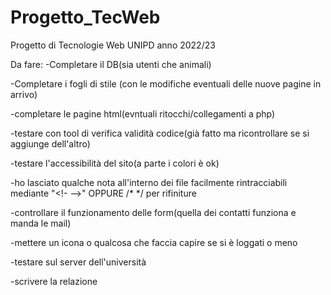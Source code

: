 # Progetto_TecWeb
Progetto di Tecnologie Web UNIPD anno 2022/23

Da fare:
-Completare il DB(sia utenti che animali)

-Completare i fogli di stile (con le modifiche eventuali delle nuove pagine in arrivo)

-completare le pagine html(evntuali ritocchi/collegamenti a php)

-testare con tool di verifica validità codice(già fatto ma ricontrollare se si aggiunge dell'altro)

-testare l'accessibilità del sito(a parte i colori è ok)

-ho lasciato qualche nota all'interno dei file facilmente rintracciabili mediante "<!- -->" OPPURE /* */ per rifiniture

-controllare il funzionamento delle form(quella dei contatti funziona e manda le mail)

-mettere un icona o qualcosa che faccia capire se si è loggati o meno

-testare sul server dell'università

-scrivere la relazione

